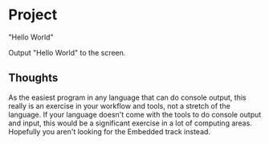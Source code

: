 Project
=======

"Hello World"

Output "Hello World" to the screen.

Thoughts
--------

As the easiest program in any language that can do console output, this really is an exercise in your workflow and tools, not a stretch of the language.  If your language doesn't come with the tools to do console output and input, this would be a significant exercise in a lot of computing areas.  Hopefully you aren't looking for the Embedded track instead.
